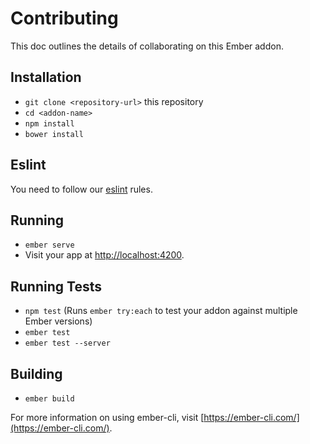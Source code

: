 # Contributing

This doc outlines the details of collaborating on this Ember addon.

## Installation

* `git clone <repository-url>` this repository
* `cd <addon-name>`
* `npm install`
* `bower install`

## Eslint

You need to follow our [eslint](https://github.com/BBVAEngineering/javascript/tree/master/eslint-config-bbva) rules.

## Running

* `ember serve`
* Visit your app at [http://localhost:4200](http://localhost:4200).

## Running Tests

* `npm test` (Runs `ember try:each` to test your addon against multiple Ember versions)
* `ember test`
* `ember test --server`

## Building

* `ember build`

For more information on using ember-cli, visit [https://ember-cli.com/](https://ember-cli.com/).

